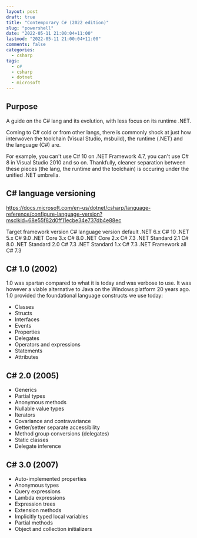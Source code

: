 ```yaml
---
layout: post
draft: true
title: "Contemporary C# (2022 edition)"
slug: "powershell"
date: "2022-05-11 21:00:04+11:00"
lastmod: "2022-05-11 21:00:04+11:00"
comments: false
categories:
  - csharp
tags:
  - c#
  - csharp
  - dotnet
  - microsoft
---
```



## Purpose

A guide on the C# lang and its evolution, with less focus on its runtime .NET.

Coming to C# cold or from other langs, there is commonly shock at just how interwoven the toolchain (Visual Studio, msbuild), the runtime (.NET) and the language (C#) are.

For example, you can't use C# 10 on .NET Framework 4.7, you can't use C# 8 in Visual Studio 2010 and so on. Thankfully, cleaner separation between these pieces (the lang, the runtime and the toolchain) is occuring under the unified .NET umbrella.

## C# language versioning

https://docs.microsoft.com/en-us/dotnet/csharp/language-reference/configure-language-version?msclkid=68e55f82d0ff11ecbe34e737db4e88ec

Target framework	version	C# language version default
.NET	6.x	C# 10
.NET	5.x	C# 9.0
.NET Core	3.x	C# 8.0
.NET Core	2.x	C# 7.3
.NET Standard	2.1	C# 8.0
.NET Standard	2.0	C# 7.3
.NET Standard	1.x	C# 7.3
.NET Framework	all	C# 7.3


## C# 1.0 (2002)

1.0 was spartan compared to what it is today and was verbose to use. It was however a viable alternative to Java on the Windows platform 20 years ago. 1.0 provided the foundational language constructs we use today:

- Classes
- Structs
- Interfaces
- Events
- Properties
- Delegates
- Operators and expressions
- Statements
- Attributes

## C# 2.0 (2005)

- Generics
- Partial types
- Anonymous methods
- Nullable value types
- Iterators
- Covariance and contravariance
- Getter/setter separate accessibility
- Method group conversions (delegates)
- Static classes
- Delegate inference

## C# 3.0 (2007)

- Auto-implemented properties
- Anonymous types
- Query expressions
- Lambda expressions
- Expression trees
- Extension methods
- Implicitly typed local variables
- Partial methods
- Object and collection initializers


## 
